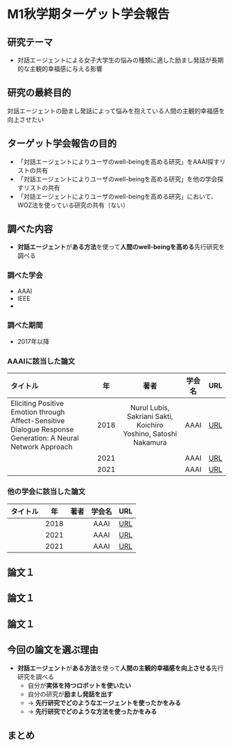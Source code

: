 # M1秋学期ターゲット学会報告
## 研究テーマ
- 対話エージェントによる女子大学生の悩みの種類に適した励まし発話が長期的な主観的幸福感に与える影響

## 研究の最終目的
対話エージェントの励まし発話によって悩みを抱えている人間の主観的幸福感を向上させたい

## ターゲット学会報告の目的
- 「対話エージェントによりユーザのwell-beingを高める研究」をAAAI探すリストの共有
- 「対話エージェントによりユーザのwell-beingを高める研究」を他の学会探すリストの共有
- 「対話エージェントによりユーザのwell-beingを高める研究」において、WOZ法を使っている研究の共有（ない）

## 調べた内容
- **対話エージェント**が**ある方法**を使って**人間のwell-beingを高める**先行研究を調べる
### 調べた学会
- AAAI
- IEEE
- 
### 調べた期間
- 2017年以降
### AAAIに該当した論文
|タイトル|年|著者|学会名|URL|
|:---|:---:|:---:|:---:|:---:|
|Eliciting Positive Emotion through Affect-Sensitive Dialogue Response Generation: A Neural Network Approach|2018|Nurul Lubis, Sakriani Sakti, Koichiro Yoshino, Satoshi Nakamura|AAAI|[URL]()|
||2021||AAAI|[URL]()|
||2021||AAAI|[URL]()|

### 他の学会に該当した論文
|タイトル|年|著者|学会名|URL|
|:---|:---:|:---:|:---:|:---:|
||2018||AAAI|[URL]()|
||2021||AAAI|[URL]()|
||2021||AAAI|[URL]()|

## 論文１
## 論文１
## 論文１


## 今回の論文を選ぶ理由
- **対話エージェント**が**ある方法**を使って**人間の主観的幸福感を向上させる**先行研究を調べる
  - 自分が**実体を持つロボットを使いたい**
  - 自分の研究が**励まし発話を出す**
  - → **先行研究でどのようなエージェントを使ったかをみる**
  - → **先行研究でどのような方法を使ったかをみる**



## まとめ
### 
